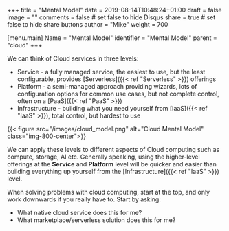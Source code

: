 +++
title = "Mental Model"
date = 2019-08-14T10:48:24+01:00
draft = false
image = ""
comments = false # set false to hide Disqus
share = true	# set false to hide share buttons
author = "Mike"
weight = 700


[menu.main] 
    Name = "Mental Model" 
    identifier = "Mental Model"
    parent = "cloud"
+++

We can think of Cloud services in three levels:

* Service - a fully managed service, the easiest to use, but the least configurable, provides [Serverless]({{< ref "Serverless" >}}) offerings
* Platform - a semi-managed approach providing wizards, lots of configuration options for common use cases, but not complete control, often on a [PaaS]({{< ref "PaaS" >}})
* Infrastructure - building what you need yourself from [IaaS]({{< ref "IaaS" >}}), total control, but hardest to use

{{< figure src="/images/cloud_model.png" alt="Cloud Mental Model" class="img-800-center">}}

We can apply these levels to different aspects of Cloud computing such as compute, storage, AI etc. Generally speaking, using the higher-level offerings at the **Service** and **Platform** level will be quicker and easier than building everything up yourself from the [Infrastructure]({{< ref "IaaS" >}}) level.

When solving problems with cloud computing, start at the top, and only work downwards if you really have to. Start by asking:

* What native cloud service does this for me?
* What marketplace/serverless solution does this for me?
